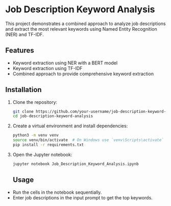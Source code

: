 # Job Description Keyword Analysis

This project demonstrates a combined approach to analyze job descriptions and extract the most relevant keywords using Named Entity Recognition (NER) and TF-IDF.

## Features

- Keyword extraction using NER with a BERT model
- Keyword extraction using TF-IDF
- Combined approach to provide comprehensive keyword extraction

## Installation

1. Clone the repository:
    ```bash
    git clone https://github.com/your-username/job-description-keyword-analysis.git
    cd job-description-keyword-analysis
    ```

2. Create a virtual environment and install dependencies:
    ```bash
    python3 -m venv venv
    source venv/bin/activate  # On Windows use `venv\Scripts\activate`
    pip install -r requirements.txt
    ```

3. Open the Jupyter notebook:
    ```bash
    jupyter notebook Job_Description_Keyword_Analysis.ipynb
    ```

    ## Usage

- Run the cells in the notebook sequentially.
- Enter job descriptions in the input prompt to get the top keywords.
